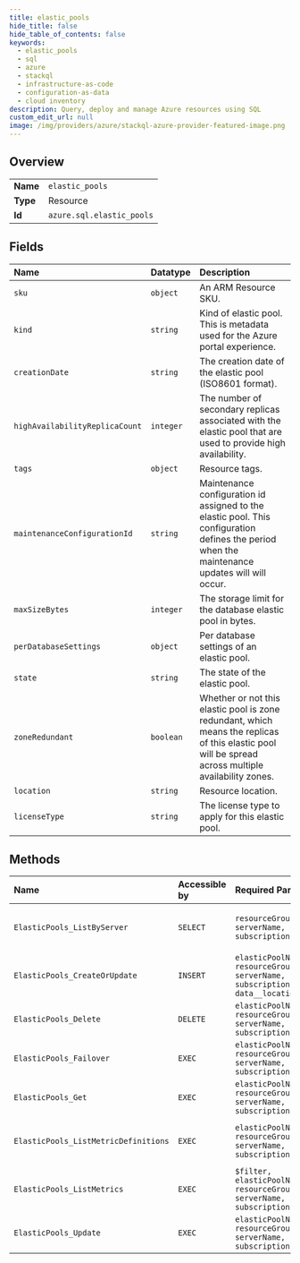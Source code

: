 ```yaml
---
title: elastic_pools
hide_title: false
hide_table_of_contents: false
keywords:
  - elastic_pools
  - sql
  - azure    
  - stackql
  - infrastructure-as-code
  - configuration-as-data
  - cloud inventory
description: Query, deploy and manage Azure resources using SQL
custom_edit_url: null
image: /img/providers/azure/stackql-azure-provider-featured-image.png
---
```

  
    

## Overview
<table><tbody>
<tr><td><b>Name</b></td><td><code>elastic_pools</code></td></tr>
<tr><td><b>Type</b></td><td>Resource</td></tr>
<tr><td><b>Id</b></td><td><code>azure.sql.elastic_pools</code></td></tr>
</tbody></table>

## Fields
| Name | Datatype | Description |
|:-----|:---------|:------------|
| `sku` | `object` | An ARM Resource SKU. |
| `kind` | `string` | Kind of elastic pool. This is metadata used for the Azure portal experience. |
| `creationDate` | `string` | The creation date of the elastic pool (ISO8601 format). |
| `highAvailabilityReplicaCount` | `integer` | The number of secondary replicas associated with the elastic pool that are used to provide high availability. |
| `tags` | `object` | Resource tags. |
| `maintenanceConfigurationId` | `string` | Maintenance configuration id assigned to the elastic pool. This configuration defines the period when the maintenance updates will will occur. |
| `maxSizeBytes` | `integer` | The storage limit for the database elastic pool in bytes. |
| `perDatabaseSettings` | `object` | Per database settings of an elastic pool. |
| `state` | `string` | The state of the elastic pool. |
| `zoneRedundant` | `boolean` | Whether or not this elastic pool is zone redundant, which means the replicas of this elastic pool will be spread across multiple availability zones. |
| `location` | `string` | Resource location. |
| `licenseType` | `string` | The license type to apply for this elastic pool. |
## Methods
| Name | Accessible by | Required Params | Description |
|:-----|:--------------|:----------------|:------------|
| `ElasticPools_ListByServer` | `SELECT` | `resourceGroupName, serverName, subscriptionId` | Gets all elastic pools in a server. |
| `ElasticPools_CreateOrUpdate` | `INSERT` | `elasticPoolName, resourceGroupName, serverName, subscriptionId, data__location` | Creates or updates an elastic pool. |
| `ElasticPools_Delete` | `DELETE` | `elasticPoolName, resourceGroupName, serverName, subscriptionId` | Deletes an elastic pool. |
| `ElasticPools_Failover` | `EXEC` | `elasticPoolName, resourceGroupName, serverName, subscriptionId` | Failovers an elastic pool. |
| `ElasticPools_Get` | `EXEC` | `elasticPoolName, resourceGroupName, serverName, subscriptionId` | Gets an elastic pool. |
| `ElasticPools_ListMetricDefinitions` | `EXEC` | `elasticPoolName, resourceGroupName, serverName, subscriptionId` | Returns elastic pool metric definitions. |
| `ElasticPools_ListMetrics` | `EXEC` | `$filter, elasticPoolName, resourceGroupName, serverName, subscriptionId` | Returns elastic pool  metrics. |
| `ElasticPools_Update` | `EXEC` | `elasticPoolName, resourceGroupName, serverName, subscriptionId` | Updates an elastic pool. |
